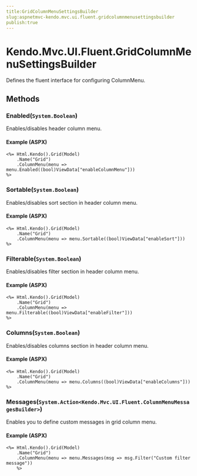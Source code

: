 ```yaml
---
title:GridColumnMenuSettingsBuilder
slug:aspnetmvc-kendo.mvc.ui.fluent.gridcolumnmenusettingsbuilder
publish:true
---
```


# Kendo.Mvc.UI.Fluent.GridColumnMenuSettingsBuilder
Defines the fluent interface for configuring ColumnMenu.



## Methods

### Enabled(`System.Boolean`)
Enables/disables header column menu.




#### Example (ASPX)
    <%= Html.Kendo().Grid(Model)
        .Name("Grid")
        .ColumnMenu(menu => menu.Enabled((bool)ViewData["enableColumnMenu"]))
    %>


### Sortable(`System.Boolean`)
Enables/disables sort section in header column menu.




#### Example (ASPX)
    <%= Html.Kendo().Grid(Model)
        .Name("Grid")
        .ColumnMenu(menu => menu.Sortable((bool)ViewData["enableSort"]))
    %>


### Filterable(`System.Boolean`)
Enables/disables filter section in header column menu.




#### Example (ASPX)
    <%= Html.Kendo().Grid(Model)
        .Name("Grid")
        .ColumnMenu(menu => menu.Filterable((bool)ViewData["enableFilter"]))
    %>


### Columns(`System.Boolean`)
Enables/disables columns section in header column menu.




#### Example (ASPX)
    <%= Html.Kendo().Grid(Model)
        .Name("Grid")
        .ColumnMenu(menu => menu.Columns((bool)ViewData["enableColumns"]))
    %>


### Messages(`System.Action<Kendo.Mvc.UI.Fluent.ColumnMenuMessagesBuilder>`)
Enables you to define custom messages in grid column menu.




#### Example (ASPX)
    <%= Html.Kendo().Grid(Model)
        .Name("Grid")
        .ColumnMenu(menu => menu.Messages(msg => msg.Filter("Custom filter message"))
        %>




